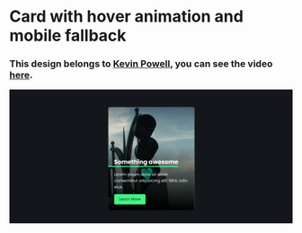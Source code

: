 # Card with hover animation and mobile fallback
### This design belongs to [Kevin Powell](https://www.youtube.com/@KevinPowell), you can see the video [here](https://youtu.be/5DEq5cWNYt8).

![preview img](/preview.png)
